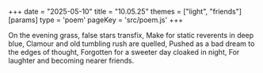 +++
date = "2025-05-10"
title = "10.05.25"
themes = ["light", "friends"]
[params]
  type = 'poem'
  pageKey = 'src/poem.js'
+++

On the evening grass, false stars transfix,
Make for static reverents in deep blue,
Clamour and old tumbling rush are quelled,
Pushed as a bad dream to the edges of thought,
Forgotten for a sweeter day cloaked in night,
For laughter and becoming nearer friends.
